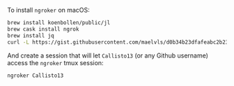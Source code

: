 To install `ngroker` on macOS:
```sh
brew install koenbollen/public/jl
brew cask install ngrok
brew install jq
curl -L https://gist.githubusercontent.com/maelvls/d0b34b23dfafeabc2b23b710e413f5ea/raw/6b177aa7e0808d5e1843ef4f446822e5b7bc334e/ngroker > /tmp/ngroker && install /tmp/ngroker /usr/local/bin
```

And create a session that will let `Callisto13` (or any Github username) access the `ngroker` tmux session:

```
ngroker Callisto13
```
